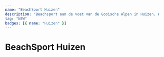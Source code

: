 ```yaml
---
name: "BeachSport Huizen"
description: "Beachsport aan de voet van de Gooische Alpen in Huizen. Wij promoten beachsport. BeachSport Huizen. Wat je beach ook is."
tag: "NEW"
badges: [{ name: "Huizen" }]
---
```


# BeachSport Huizen 

